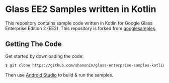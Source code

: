 # Glass EE2 Samples written in Kotlin

This repository contains sample code written in Kotlin for Google Glass Enterprise Edition 2 (EE2). This repository is forked from [googlesamples](https://github.com/googlesamples/glass-enterprise-samples).

## Getting The Code

Get started by downloading the code:

```bash
$ git clone https://github.com/shanonim/glass-enterprise-samples-kotlin
```

Then use [Android Studio](https://developer.android.com/studio) to build & run the samples.
